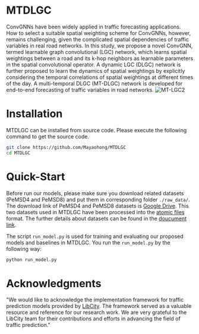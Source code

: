 # MTDLGC
ConvGNNs have been widely applied in traffic forecasting applications. How to select a suitable spatial weighting scheme for ConvGNNs, however, remains challenging, given the complicated spatial dependencies of traffic variables in real road networks. In this study, we propose a novel ConvGNN, termed learnable graph convolutional (LGC) network, which learns spatial weightings between a road and its k-hop neighbors as learnable parameters in the spatial convolutional operator. A dynamic LGC (DLGC) network is further proposed to learn the dynamics of spatial weightings by explicitly considering the temporal correlations of spatial weightings at different times of the day. A multi-temporal DLGC (MT-DLGC) network is developed for end-to-end forecasting of traffic variables in road networks. 
![MT-LGC2](https://github.com/Mayaohong/MTDLGC/assets/136045955/2e84d832-82d7-45aa-990b-ee40bb6ef3f7)

# Installation
MTDLGC can be installed from source code.
Please execute the following command to get the source code.

```bash
git clone https://github.com/Mayaohong/MTDLGC
cd MTDLGC
```
# Quick-Start
Before run our models, please make sure you download related datasets (PeMSD4 and PeMSD8) and put them in corresponding folder ```./raw_data/```. The download link of PeMSD4 and PeMSD8 datasets is [Google Drive](https://drive.google.com/drive/folders/1g5v2Gq1tkOq8XO0HDCZ9nOTtRpB6-gPe). This two datasets used in MTDLGC have been processed into the [atomic files](https://bigscity-libcity-docs.readthedocs.io/en/latest/user_guide/data/atomic_files.html) format. The further details about datasets can be found in the [doucument link](https://bigscity-libcity-docs.readthedocs.io/en/latest/user_guide/data/atomic_files.html).

The script ```run_model.py``` is used for training and evaluating our proposed models and baselines in MTDLGC. You run the ```run_model.py``` by the following way:
```bash
python run_model.py
```
# Acknowledgments
"We would like to acknowledge the implementation framework for traffic prediction models provided by [LibCity](https://github.com/LibCity/Bigscity-LibCity). The framework served as a valuable resource and reference for our research work.  We are very grateful to the LibCity team for their contributions and efforts in advancing the field of traffic prediction."
